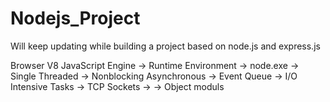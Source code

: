 # Nodejs_Project

Will keep updating while building a project based on node.js and express.js

Browser V8 JavaScript Engine -> Runtime Environment -> node.exe -> Single Threaded -> Nonblocking Asynchronous -> Event Queue -> I/O Intensive Tasks -> TCP Sockets -> 
-> Object moduls
